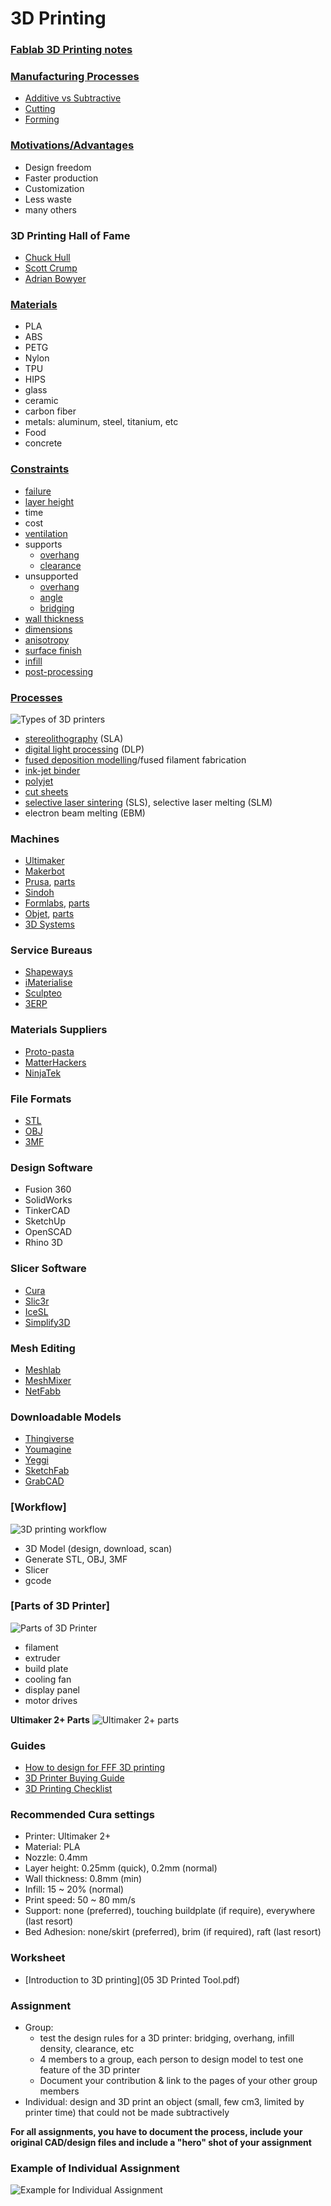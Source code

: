 # 3D Printing
### [Fablab 3D Printing notes](https://esp.sp.edu.sg/webapps/blackboard/content/listContent.jsp?course_id=_51997_1&content_id=_1826847_1)

### [Manufacturing Processes](https://en.wikipedia.org/wiki/List_of_manufacturing_processes)
* [Additive vs Subtractive](https://all3dp.com/2/additive-vs-subtractive-manufacturing-simply-explained/)
* [Cutting](https://en.wikipedia.org/wiki/Cutting)
* [Forming](https://www.corrosionpedia.com/definition/4700/forming)

### [Motivations/Advantages](https://www.3dhubs.com/knowledge-base/advantages-3d-printing/)
* Design freedom
* Faster production
* Customization
* Less waste
* many others

### 3D Printing Hall of Fame
* [Chuck Hull](http://www.cnn.com/2014/02/13/tech/innovation/the-night-i-invented-3d-printing-chuck-hall/)
* [Scott Crump](https://www.computerhope.com/people/s_scott_crump.htm)
* [Adrian Bowyer](https://www.revolvy.com/page/Adrian-Bowyer)

### [Materials](https://www.allthat3d.com/3d-printer-filament/)
* PLA
* ABS
* PETG
* Nylon
* TPU
* HIPS
* glass
* ceramic
* carbon fiber
* metals: aluminum, steel, titanium, etc
* Food
* concrete

### [Constraints](http://www.3dbenchy.com/)
* [failure](http://academy.cba.mit.edu/classes/scanning_printing/fail.jpg)
* [layer height](https://all3dp.com/2/3d-printer-layer-height-how-much-does-it-matter/)
* time
* cost
* [ventilation](https://3dprintingcanada.com/blogs/news/the-importance-of-ventilation-and-your-3d-printing-workspace)
* supports
  * [overhang](http://academy.cba.mit.edu/classes/scanning_printing/Prusa/overhang.jpg)
  * [clearance](http://academy.cba.mit.edu/classes/scanning_printing/Prusa/clearance.jpg)
* unsupported
  * [overhang](http://academy.cba.mit.edu/classes/scanning_printing/Prusa/angle.jpg)
  * [angle](http://academy.cba.mit.edu/classes/scanning_printing/Prusa/angle.jpg)
  * [bridging](http://academy.cba.mit.edu/classes/scanning_printing/Prusa/bridging.jpg)
* [wall thickness](http://academy.cba.mit.edu/classes/scanning_printing/Prusa/thickness.jpg)
* [dimensions](http://academy.cba.mit.edu/classes/scanning_printing/Prusa/dimension.jpg)
* [anisotropy](http://academy.cba.mit.edu/classes/scanning_printing/Prusa/anisotropy.jpg)
* [surface finish](http://academy.cba.mit.edu/classes/scanning_printing/Prusa/finish.jpg)
* [infill](http://academy.cba.mit.edu/classes/scanning_printing/Prusa/infill.jpg)
* [post-processing](http://www.smooth-on.com/Epoxy-Coatings-XTC/c1397_1429/index.html)

### [Processes](http://3dprintingfromscratch.com/common/types-of-3d-printers-or-3d-printing-technologies-overview/)
![Types of 3D printers](../images/05_processes.JPG)
* [stereolithography](http://www.3dsystems.com/3d-printers) (SLA)
* [digital light processing](https://all3dp.com/2/what-is-a-dlp-3d-printer-3d-printing-simply-explained/) (DLP)
* [fused deposition modelling](http://www.stratasys.com/3d-printers)/fused filament fabrication
* [ink-jet binder](http://www.3dsystems.com/3d-printers/personal/overview)
* [polyjet](https://www.stratasys.com/polyjet-technology)
* [cut sheets](http://www.mcortechnologies.com/)
* [selective laser sintering](https://www.eos.info/systems_solutions/metal/systems_equipment) (SLS), selective laser melting (SLM)
* electron beam melting (EBM)

### Machines
* [Ultimaker](https://ultimaker.com/)
* [Makerbot](https://www.makerbot.com/)
* [Prusa](https://www.prusa3d.com/), [parts](http://academy.cba.mit.edu/classes/scanning_printing/Prusa/index.html)
* [Sindoh](http://3dprinter.sindoh.com/)
* [Formlabs](http://formlabs.com/), [parts](http://academy.cba.mit.edu/classes/scanning_printing/Form3/index.html)
* [Objet](https://www.stratasys.com/3d-printers/objet260-connex3), [parts](http://academy.cba.mit.edu/classes/scanning_printing/C260/index.html)
* [3D Systems](https://www.3dsystems.com/)

### Service Bureaus
* [Shapeways](https://www.shapeways.com/)
* [iMaterialise](https://i.materialise.com/en)
* [Sculpteo](https://www.sculpteo.com/en/)
* [3ERP](https://www.3erp.com/)

### Materials Suppliers
* [Proto-pasta](https://www.proto-pasta.com/)
* [MatterHackers](https://www.matterhackers.com/)
* [NinjaTek](https://ninjatek.com/)

### File Formats
* [STL](https://all3dp.com/what-is-stl-file-format-extension-3d-printing/)
* [OBJ](http://usa.autodesk.com/alias/)
* [3MF](http://www.3mf.io/)

### Design Software
* Fusion 360
* SolidWorks
* TinkerCAD
* SketchUp
* OpenSCAD
* Rhino 3D

### Slicer Software
* [Cura](http://software.ultimaker.com/)
* [Slic3r](http://slic3r.org/)
* [IceSL](https://icesl.loria.fr/)
* [Simplify3D](https://www.simplify3d.com/software/features/)

### Mesh Editing
* [Meshlab](http://www.meshlab.net/)
* [MeshMixer](http://www.meshmixer.com/)
* [NetFabb](https://www.autodesk.com/products/netfabb/overview)

### Downloadable Models
* [Thingiverse](https://www.thingiverse.com/)
* [Youmagine](https://www.youmagine.com/)
* [Yeggi](https://www.yeggi.com/)
* [SketchFab](https://sketchfab.com/)
* [GrabCAD](https://grabcad.com/)

### [Workflow] 
![3D printing workflow](../images/05_3dprinting_workflow.jpg)
* 3D Model (design, download, scan)
* Generate STL, OBJ, 3MF
* Slicer
* gcode

### [Parts of 3D Printer] 
![Parts of 3D Printer](../images/05_3dprinter_components.jpg)
* filament
* extruder
* build plate
* cooling fan
* display panel
* motor drives

**Ultimaker 2+ Parts**
![Ultimaker 2+ parts](../images/05_Ultimaker2.png)

### Guides
* [How to design for FFF 3D printing](https://kea-makerlab.github.io/hello/assets/Ultimaker-guide-how-to-design-for-fff-3d-printing.pdf)
* [3D Printer Buying Guide](https://www.google.com/url?sa=t&rct=j&q=&esrc=s&source=web&cd=1&cad=rja&uact=8&ved=2ahUKEwifgNP60vzlAhXOwjgGHRJPC5EQFjAAegQIAxAB&url=https%3A%2F%2Fall3dp.com%2F1%2Fhow-to-buy-3d-printer-buying-guide%2F&usg=AOvVaw2q9M94jGIaFefjAc9AcRsU)
* [3D Printing Checklist](https://ultimaker.com/en/resources/21909-everyday-3d-printing-checklist)

### Recommended Cura settings
* Printer: Ultimaker 2+
* Material: PLA
* Nozzle: 0.4mm
* Layer height: 0.25mm (quick), 0.2mm (normal)
* Wall thickness: 0.8mm (min)
* Infill: 15 ~ 20% (normal)
* Print speed: 50 ~ 80 mm/s
* Support: none (preferred), touching buildplate (if require), everywhere (last resort)
* Bed Adhesion: none/skirt (preferred), brim (if required), raft (last resort)

### Worksheet
* [Introduction to 3D printing](05 3D Printed Tool.pdf)

### Assignment
* Group: 
  * test the design rules for a 3D printer: bridging, overhang, infill density, clearance, etc
  * 4 members to a group, each person to design model to test one feature of the 3D printer
  * Document your contribution & link to the pages of your other group members
* Individual: design and 3D print an object (small, few cm3, limited by printer time)
         that could not be made subtractively
    
**For all assignments, you have to document the process, include your original CAD/design files and include a "hero" shot of your assignment**

### Example of Individual Assignment 
![Example for Individual Assignment](../images/05_ind-assignment.png)
